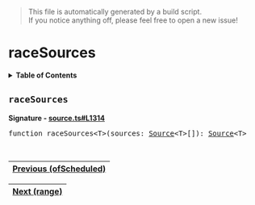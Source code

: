 > This file is automatically generated by a build script.<br>If you notice anything off, please feel free to open a new issue!

# raceSources

<details><summary><b>Table of Contents</b></summary>

1. [<code>raceSources</code>](#raceSources)</details>

## <a name="raceSources"></a><code>raceSources</code>

<b>Signature - [source.ts#L1314](..\/..\/packages\/core\/src\/source.ts#L1314)</b>

<pre>function raceSources&lt;T&gt;(sources: <a href="00-Source.md#Source-Interface">Source</a>&lt;T&gt;[]): <a href="00-Source.md#Source-Interface">Source</a>&lt;T&gt;</pre><br>

| [Previous \(ofScheduled\)](31-ofScheduled.md#readme) |
| --- |

<div align="right">

| [Next \(range\)](33-range.md#readme) |
| --- |
</div>
